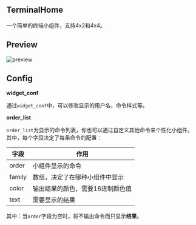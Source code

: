 ## TerminalHome

一个简单的终端小组件，支持4x2和4x4。



## Preview

![preview](https://cdn.mayuko.cn/blog/20201016155806.png)



## Config

**widget_conf**

通过`widget_conf`中，可以修改显示的用户名，命令样式等。

**order_list**

`order_list`为显示的命令列表，你也可以通过自定义其他命令来个性化小组件。其中，每个字段决定了每条命令的配置：

| 字段   | 作用                             |
| ------ | -------------------------------- |
| order  | 小组件显示的命令                 |
| family | 数组，决定了在哪种小组件中显示   |
| color  | 输出结果的颜色，需要16进制颜色值 |
| text   | 需要显示的结果                   |

其中：当`order`字段为空时，将不输出命令而只显示**结果**。